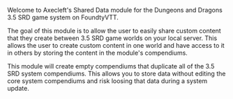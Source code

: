 Welcome to Axecleft's Shared Data module for the Dungeons and Dragons 3.5 SRD game system on FoundtyVTT.

The goal of this module is to allow the user to easily share custom content that they create between 3.5 SRD game worlds on your local server. This allows the user to create custom content in one world and have access to it in others by storing the content in the module's compendiums.

This module will create empty compendiums that duplicate all of the 3.5 SRD system compendiums. This allows you to store data without editing the core system compendiums and risk loosing that data during a system update.
